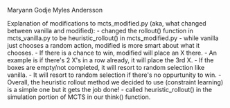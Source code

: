 Maryann Godje
Myles Andersson

Explanation of modifications to mcts_modified.py 
(aka, what changed between vanilla and modified):
    - changed the rollout() function in mcts_vanilla.py to be heuristic_rollout() in mcts_modified.py
        - while vanilla just chooses a random action, modified is more smart about what it chooses. 
            - If there is a chance to win, modified will place an X there. 
                - An example is if there's 2 X's in a row already, it will place the 3rd X. 
        - If the boxes are empty/not completed, it will resort to random selection like vanilla.
        - It will resort to random selection if there's no oppurtunity to win.
        - Overall, the heuristic rollout method we decided to use (constraint learning) is a simple one but it gets the job done!
    - called heuristic_rollout() in the simulation portion of MCTS in our think() function.
